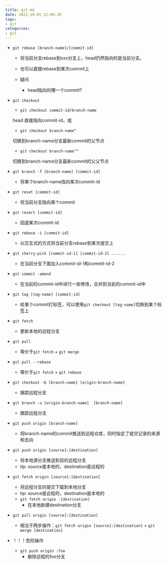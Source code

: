 ```yaml
---
title: git.md
date: 2022-10-01 22:08:28
tags:
- git
categories:
- git
---
```


- `git rebase [branch-name]/[commit-id] `

    - 将当前分支rebase到xxx分支上，head仍然指向的是当前分支。
    - 也可以直接rebase到某次commit上

    - 疑问
        - head指向的哪一个commit?

- `git checkout`

    - `git checkout commit-id/branch-name `

    head 直接指向commit-id，或

    - `git checkout branch-name^ `

    切换到branch-name分支最新commit的父节点

    - `git checkout branch-name^^ `

    切换到branch-name分支最新commit的父父节点

- `git branch -f [branch-name] [commit-id]`

    - 将某个branch-name指向某次commit-id 

- `git reset [commit-id]`

    - 将当前分支指向某个commit

- `git revert [commit-id]`

    - 回退某次commit-id

- `git rebase -i [commit-id]`

    - 以交互式的方式将当前分支rebase到某次提交上

- `git cherry-pick [commit-id-1] [commit-id-2] ......`

    - 在当前分支下面加入commit-id-1和commit-id-2

- `git commit -amend`

    - 在当前的commit-id中进行一些修改，合并到当前的commit-id中

- `git tag [tag-name] [commit-id]`

    - 给某个commit打标签，可以使用`git checkout [tag-name]`切换到某个标签上

- `git fetch`

    - 更新本地的远程分支

- `git pull`

    - 等价于`git fetch` + `git merge`

- `git pull --rebase`

    - 等价于`git fetch` + `git rebase`

- `git checkout -b [branch-name] [origin-branch-name] `

    - 跟踪远程分支

- `git branch -u [origin-branch-name]  [branch-name]`

    - 跟踪远程分支

- `git push origin [branch-name]`

    - 将branch-name的commit推送到远程仓库，同时指定了提交记录的来源和去向

- `git push origin [source]:[destination]`

    - 将本地源分支推送到目的远程分支
    - tip: source是本地的，destination是远程的

- `git fetch origin [source]:[destination]`

    - 将远程分支的提交下载到本地分支
    - tip: source是远程的，destination是本地的
    - `git fetch origin :[destination]`
        - 在本地新建destination分支

- `git pull origin [source]:[destination]`

    - 相当于两步操作：`git fetch origin [source]:[destination]` + `git merge [destination]`

- ！！！危险操作

    - `git push origin :foo`
        - 删除远程的foo分支
